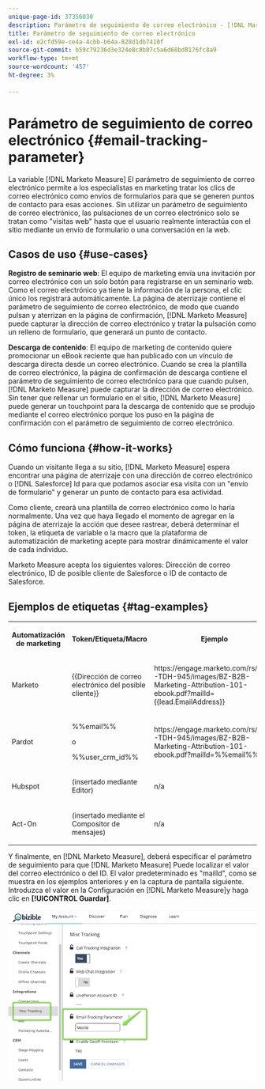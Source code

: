 ```yaml
---
unique-page-id: 37356030
description: Parámetro de seguimiento de correo electrónico - [!DNL Marketo Measure] - Documentación del producto
title: Parámetro de seguimiento de correo electrónico
exl-id: e2cfd59e-ce4a-4cbb-b64a-828d1db7410f
source-git-commit: b59c79236d3e324e8c8b07c5a6d68bd8176fc8a9
workflow-type: tm+mt
source-wordcount: '457'
ht-degree: 3%

---
```


# Parámetro de seguimiento de correo electrónico {#email-tracking-parameter}

La variable [!DNL Marketo Measure] El parámetro de seguimiento de correo electrónico permite a los especialistas en marketing tratar los clics de correo electrónico como envíos de formularios para que se generen puntos de contacto para esas acciones. Sin utilizar un parámetro de seguimiento de correo electrónico, las pulsaciones de un correo electrónico solo se tratan como &quot;visitas web&quot; hasta que el usuario realmente interactúa con el sitio mediante un envío de formulario o una conversación en la web.

## Casos de uso  {#use-cases}

**Registro de seminario web**: El equipo de marketing envía una invitación por correo electrónico con un solo botón para registrarse en un seminario web. Como el correo electrónico ya tiene la información de la persona, el clic único los registrará automáticamente. La página de aterrizaje contiene el parámetro de seguimiento de correo electrónico, de modo que cuando pulsan y aterrizan en la página de confirmación, [!DNL Marketo Measure] puede capturar la dirección de correo electrónico y tratar la pulsación como un relleno de formulario, que generará un punto de contacto.

**Descarga de contenido**: El equipo de marketing de contenido quiere promocionar un eBook reciente que han publicado con un vínculo de descarga directa desde un correo electrónico. Cuando se crea la plantilla de correo electrónico, la página de confirmación de descarga contiene el parámetro de seguimiento de correo electrónico para que cuando pulsen, [!DNL Marketo Measure] puede capturar la dirección de correo electrónico. Sin tener que rellenar un formulario en el sitio, [!DNL Marketo Measure] puede generar un touchpoint para la descarga de contenido que se produjo mediante el correo electrónico porque los puso en la página de confirmación con el parámetro de seguimiento de correo electrónico.

## Cómo funciona {#how-it-works}

Cuando un visitante llega a su sitio, [!DNL Marketo Measure] espera encontrar una página de aterrizaje con una dirección de correo electrónico o [!DNL Salesforce] Id para que podamos asociar esa visita con un &quot;envío de formulario&quot; y generar un punto de contacto para esa actividad.

Como cliente, creará una plantilla de correo electrónico como lo haría normalmente. Una vez que haya llegado el momento de agregar en la página de aterrizaje la acción que desee rastrear, deberá determinar el token, la etiqueta de variable o la macro que la plataforma de automatización de marketing acepte para mostrar dinámicamente el valor de cada individuo.

Marketo Measure acepta los siguientes valores: Dirección de correo electrónico, ID de posible cliente de Salesforce o ID de contacto de Salesforce.

## Ejemplos de etiquetas {#tag-examples}

<table> 
 <colgroup> 
  <col> 
  <col> 
  <col> 
  <col> 
 </colgroup> 
 <tbody> 
  <tr> 
   <th><p>Automatización de marketing</p></th> 
   <th><p>Token/Etiqueta/Macro </p></th> 
   <th><p>Ejemplo</p></th> 
   <th><p>Material de apoyo</p></th> 
  </tr> 
  <tr> 
   <td><p>Marketo</p></td> 
   <td><p>{{Dirección de correo electrónico del posible cliente}} </p></td> 
   <td><p>https://engage.marketo.com/rs/460-TDH-945/images/BZ-B2B-Marketing-Attribution-101-ebook.pdf?mailId={{lead.EmailAddress}}</p></td> 
   <td><p>https://docs.marketo.com/display/public/DOCS/Tokens+Overview#TokensOverview-PersonTokens</p></td> 
  </tr> 
  <tr> 
   <td><p>Pardot</p></td> 
   <td><p>%%email%% </p><p>o</p><p>%%user_crm_id%%</p></td> 
   <td><p>https://engage.marketo.com/rs/460-TDH-945/images/BZ-B2B-Marketing-Attribution-101-ebook.pdf?mailId=%%email%%</p></td> 
   <td><p>https://help.salesforce.com/articleView?id=pardot_variable_tags_reference.htm&amp;type=5</p></td> 
  </tr> 
  <tr> 
   <td><p>Hubspot</p></td> 
   <td><p>(insertado mediante Editor)</p></td> 
   <td><p>n/a</p></td> 
   <td><p>https://knowledge.hubspot.com/cos-general/how-to-use-personalization-with-your-content</p></td> 
  </tr> 
  <tr> 
   <td><p>Act-On</p></td> 
   <td><p>(insertado mediante el Compositor de mensajes)</p></td> 
   <td><p>n/a</p></td> 
   <td><p>https://connect.act-on.com/hc/en-us/articles/360033436074-How-to-Personalize-Email-Content-with-CRM-Data</p></td> 
  </tr> 
 </tbody> 
</table>

Y finalmente, en [!DNL Marketo Measure], deberá especificar el parámetro de seguimiento para que [!DNL Marketo Measure] Puede localizar el valor del correo electrónico o del ID. El valor predeterminado es &quot;mailId&quot;, como se muestra en los ejemplos anteriores y en la captura de pantalla siguiente. Introduzca el valor en la Configuración en [!DNL Marketo Measure]y haga clic en **[!UICONTROL Guardar]**.

![](assets/one.png)

